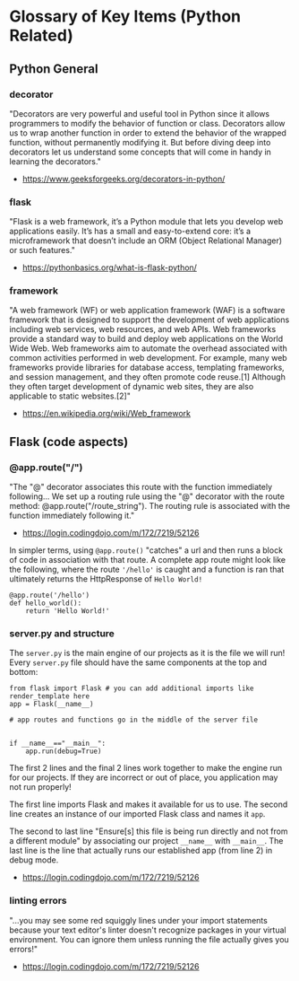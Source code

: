 # Glossary of Key Items (Python Related)

## Python General

### decorator

"Decorators are very powerful and useful tool in Python since it allows programmers to modify the behavior of function or class. Decorators allow us to wrap another function in order to extend the behavior of the wrapped function, without permanently modifying it. But before diving deep into decorators let us understand some concepts that will come in handy in learning the decorators."
- https://www.geeksforgeeks.org/decorators-in-python/

### flask

"Flask is a web framework, it’s a Python module that lets you develop web applications easily. It’s has a small and easy-to-extend core: it’s a microframework that doesn’t include an ORM (Object Relational Manager) or such features."
- https://pythonbasics.org/what-is-flask-python/

### framework

"A web framework (WF) or web application framework (WAF) is a software framework that is designed to support the development of web applications including web services, web resources, and web APIs. Web frameworks provide a standard way to build and deploy web applications on the World Wide Web. Web frameworks aim to automate the overhead associated with common activities performed in web development. For example, many web frameworks provide libraries for database access, templating frameworks, and session management, and they often promote code reuse.[1] Although they often target development of dynamic web sites, they are also applicable to static websites.[2]"
- https://en.wikipedia.org/wiki/Web_framework

## Flask (code aspects)

### @app.route("/")

"The "@" decorator associates this route with the function immediately following... We set up a routing rule using the "@" decorator with the route method: @app.route("/route_string"). The routing rule is associated with the function immediately following it."
- https://login.codingdojo.com/m/172/7219/52126

In simpler terms, using ` @app.route() ` "catches" a url and then runs a block of code in association with that route. A complete app route might look like the following, where the route ` '/hello' ` is caught and a function is ran that ultimately returns the HttpResponse of ` Hello World! `
```PY
@app.route('/hello')
def hello_world():
    return 'Hello World!' 
```

### server.py and structure

The ` server.py ` is the main engine of our projects as it is the file we will run! Every ` server.py ` file should have the same components at the top and bottom:

```PY
from flask import Flask # you can add additional imports like render_template here
app = Flask(__name__)

# app routes and functions go in the middle of the server file


if __name__=="__main__":
    app.run(debug=True)
```

The first 2 lines and the final 2 lines work together to make the engine run for our projects. If they are incorrect or out of place, you application may not run properly!

The first line imports Flask and makes it available for us to use.
The second line creates an instance of our imported Flask class and names it ` app `.

The second to last line "Ensure[s] this file is being run directly and not from a different module" by associating our project `__name__` with `__main__`.
The last line is the line that actually runs our established app (from line 2) in debug mode.
- https://login.codingdojo.com/m/172/7219/52126

### linting errors

"...you may see some red squiggly lines under your import statements because your text editor's linter doesn't recognize packages in your virtual environment. You can ignore them unless running the file actually gives you errors!"
- https://login.codingdojo.com/m/172/7219/52126